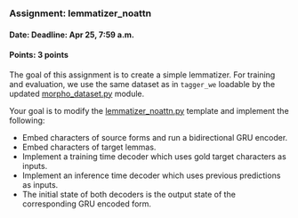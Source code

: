 ### Assignment: lemmatizer_noattn
#### Date: Deadline: Apr 25, 7:59 a.m.
#### Points: 3 points

The goal of this assignment is to create a simple lemmatizer. For training
and evaluation, we use the same dataset as in `tagger_we` loadable by the
updated [morpho_dataset.py](https://github.com/ufal/npfl114/tree/master/labs/09/morpho_dataset.py)
module.

Your goal is to modify the
[lemmatizer_noattn.py](https://github.com/ufal/npfl114/tree/master/labs/09/lemmatizer_noattn.py)
template and implement the following:
- Embed characters of source forms and run a bidirectional GRU encoder.
- Embed characters of target lemmas.
- Implement a training time decoder which uses gold target characters as inputs.
- Implement an inference time decoder which uses previous predictions as inputs.
- The initial state of both decoders is the output state of the corresponding
  GRU encoded form.

